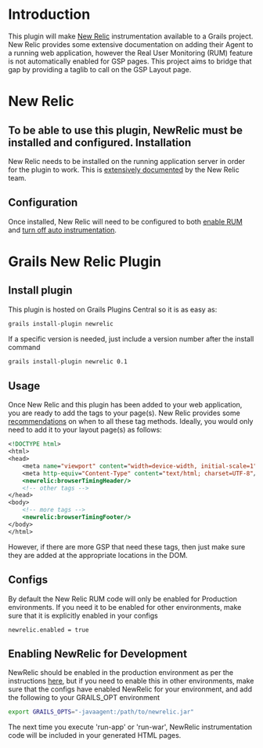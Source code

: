 Introduction
============
This plugin will make [New Relic](http://newrelic.com) instrumentation available to a Grails project.  New Relic provides some extensive documentation on adding their Agent to a running web application, however the Real User Monitoring (RUM) feature is not automatically enabled for GSP pages.  This project aims to bridge that gap by providing a taglib to call on the GSP Layout page.

New Relic
=========
To be able to use this plugin, NewRelic must be installed and configured.
Installation
------------
New Relic needs to be installed on the running application server in order for the plugin to work.  This is [extensively documented](https://newrelic.com/docs/java/java-agent-installation) by the New Relic team.

Configuration
-------------
Once installed, New Relic will need to be configured to both [enable RUM](https://newrelic.com/docs/java/real-user-monitoring-in-java#enable) and [turn off auto instrumentation](https://newrelic.com/docs/java/real-user-monitoring-in-java#manual).

Grails New Relic Plugin
=======================
Install plugin
--------------
This plugin is hosted on Grails Plugins Central so it is as easy as:

```bash
grails install-plugin newrelic
```

If a specific version is needed, just include a version number after the install command

```bash
grails install-plugin newrelic 0.1
```

Usage
-----
Once New Relic and this plugin has been added to your web application, you are ready to add the tags to your page(s).  New Relic provides some [recommendations](https://newrelic.com/docs/java/real-user-monitoring-in-java) on when to all these tag methods.  Ideally, you would only need to add it to your layout page(s) as follows:

```jsp
<!DOCTYPE html>
<html>
<head>
    <meta name="viewport" content="width=device-width, initial-scale=1">
    <meta http-equiv="Content-Type" content="text/html; charset=UTF-8"/>
    <newrelic:browserTimingHeader/>
    <!-- other tags -->
</head>
<body>
    <!-- more tags -->
    <newrelic:browserTimingFooter/>
</body>
</html>
``` 

However, if there are more GSP that need these tags, then just make sure they are added at the appropriate locations in the DOM.

Configs
-------
By default the New Relic RUM code will only be enabled for Production environments.  If you need it to be enabled for other environments, make sure that it is explicitly enabled in your configs

```
newrelic.enabled = true
```

Enabling NewRelic for Development
---------------------------------
NewRelic should be enabled in the production environment as per the instructions [here](https://newrelic.com/docs/java/java-agent-installation), but if you need to enable this in other environments, make sure that the configs have enabled NewRelic for your environment, and add the following to your GRAILS_OPT environment

```bash
export GRAILS_OPTS="-javaagent:/path/to/newrelic.jar"
```

The next time you execute 'run-app' or 'run-war', NewRelic instrumentation code will be included in your generated HTML pages.

